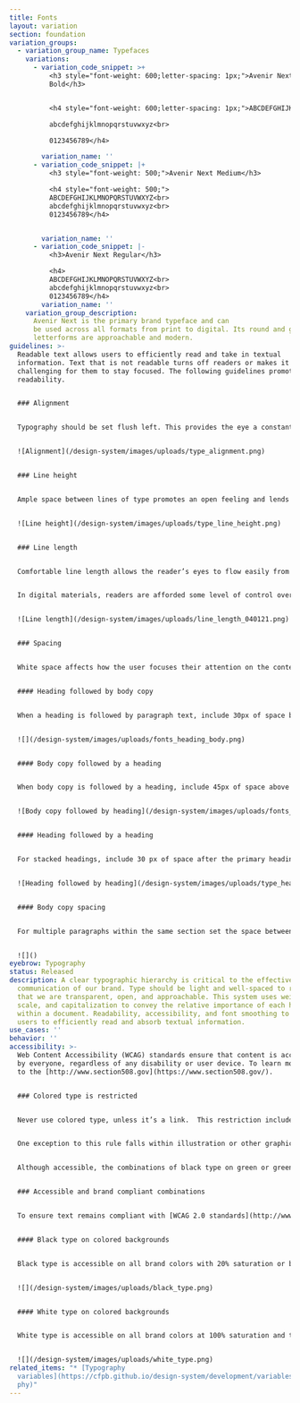 ```yaml
---
title: Fonts
layout: variation
section: foundation
variation_groups:
  - variation_group_name: Typefaces
    variations:
      - variation_code_snippet: >+
          <h3 style="font-weight: 600;letter-spacing: 1px;">Avenir Next Demi
          Bold</h3>


          <h4 style="font-weight: 600;letter-spacing: 1px;">ABCDEFGHIJKLMNOPQRSTUVWXYZ<br>

          abcdefghijklmnopqrstuvwxyz<br>

          0123456789</h4>

        variation_name: ''
      - variation_code_snippet: |+
          <h3 style="font-weight: 500;">Avenir Next Medium</h3>

          <h4 style="font-weight: 500;">
          ABCDEFGHIJKLMNOPQRSTUVWXYZ<br>
          abcdefghijklmnopqrstuvwxyz<br>
          0123456789</h4>


        variation_name: ''
      - variation_code_snippet: |-
          <h3>Avenir Next Regular</h3>

          <h4>
          ABCDEFGHIJKLMNOPQRSTUVWXYZ<br>
          abcdefghijklmnopqrstuvwxyz<br>
          0123456789</h4>
        variation_name: ''
    variation_group_description:
      Avenir Next is the primary brand typeface and can
      be used across all formats from print to digital. Its round and geometric
      letterforms are approachable and modern.
guidelines: >-
  Readable text allows users to efficiently read and take in textual
  information. Text that is not readable turns off readers or makes it
  challenging for them to stay focused. The following guidelines promote good
  readability.


  ### Alignment


  Typography should be set flush left. This provides the eye a constant starting point for each line, making text easier to read.


  ![Alignment](/design-system/images/uploads/type_alignment.png)


  ### Line height


  Ample space between lines of type promotes an open feeling and lends flow to body copy. When setting body copy, the leading should be 1.375 times the type size, or 37.5% larger.


  ![Line height](/design-system/images/uploads/type_line_height.png)


  ### Line length


  Comfortable line length allows the reader’s eyes to flow easily from the end of one line to the beginning of the next. The ideal line length is 66 characters, including spaces, though lengths may range from 45 to 90 characters.


  In digital materials, readers are afforded some level of control over line length by narrowing their browser window or changing the type size display on their devices. In printed materials, readers do not have this control. For this reason, special effort should be made to use a line length as close as possible to 66 characters in printed materials. This can be achieved by using a multi-column layout or larger margins.


  ![Line length](/design-system/images/uploads/line_length_040121.png)


  ### Spacing


  White space affects how the user focuses their attention on the content. It makes it easier to know what to read and where to begin. Spacing between typographic elements should be open enough to feel light, but close enough to establish a proper relationship between elements.


  #### Heading followed by body copy


  When a heading is followed by paragraph text, include 30px of space below Display and 15px below Headings 1–6.


  ![](/design-system/images/uploads/fonts_heading_body.png)


  #### Body copy followed by a heading


  When body copy is followed by a heading, include 45px of space above Heading 2 and 30px above Headings 3–6.


  ![Body copy followed by heading](/design-system/images/uploads/fonts_body_heading.png)


  #### Heading followed by a heading


  For stacked headings, include 30 px of space after the primary heading.


  ![Heading followed by heading](/design-system/images/uploads/type_heading_heading.png)


  #### Body copy spacing


  For multiple paragraphs within the same section set the space between paragraphs to 15px.


  ![]()
eyebrow: Typography
status: Released
description: A clear typographic hierarchy is critical to the effective
  communication of our brand. Type should be light and well-spaced to reinforce
  that we are transparent, open, and approachable. This system uses weight,
  scale, and capitalization to convey the relative importance of each heading
  within a document. Readability, accessibility, and font smoothing to allow all
  users to efficiently read and absorb textual information.
use_cases: ''
behavior: ''
accessibility: >-
  Web Content Accessibility (WCAG) standards ensure that content is accessible
  by everyone, regardless of any disability or user device. To learn more, refer
  to the [http://www.section508.gov](https://www.section508.gov/).


  ### Colored type is restricted


  Never use colored type, unless it’s a link.  This restriction includes all brand colors, including CFPB green.


  One exception to this rule falls within illustration or other graphics. In instances when a designer determines the best solution includes using colored type, color contrast needs to be checked. Please use the [WebAIM Contrast Checker](https://webaim.org/resources/contrastchecker/) to check and confirm the accessibility of color combinations and type sizes.


  Although accessible, the combinations of black type on green or green type on black should never be used.


  ### Accessible and brand compliant combinations


  To ensure text remains compliant with [WCAG 2.0 standards](http://www.w3.org/TR/WCAG20/), use only these permitted type and background color combinations, which fall within the range of foreground/background color contrast permitted by the Section 508 guidelines. For specific color values, visit our [Color page](https://cfpb.github.io/design-system/foundation/color).


  #### Black type on colored backgrounds


  Black type is accessible on all brand colors with 20% saturation or below when using at least 14pt type. A few colors allow for slightly darker saturations while still maintaining accessibility. If you're looking to use a combination not listed here, check [WebAIM Contrast Checker](https://webaim.org/resources/contrastchecker/)  to verify accessibility.


  ![](/design-system/images/uploads/black_type.png)


  #### White type on colored backgrounds


  White type is accessible on all brand colors at 100% saturation and their darker shades when using at least 14pt type, with the exception of gold.


  ![](/design-system/images/uploads/white_type.png)
related_items: "* [Typography
  variables](https://cfpb.github.io/design-system/development/variables#typogra\
  phy)"
---
```

